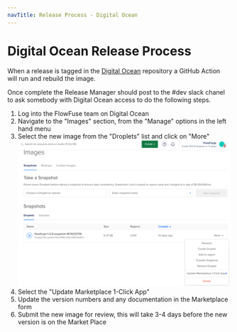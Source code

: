 ```yaml
---
navTitle: Release Process - Digital Ocean
---
```


# Digital Ocean Release Process

When a release is tagged in the [Digital Ocean](https://github.com/FlowFuse/digital-ocean) 
repository a GitHub Action will run and rebuild the image.

Once complete the Release Manager should post to the #dev slack chanel to ask somebody with
Digital Ocean access to do the following steps.

 1. Log into the FlowFuse team on Digital Ocean
 2. Navigate to the "Images" section, from the "Manage" options in the left hand menu
 3. Select the new image from the "Droplets" list and click on "More"
    ![Digital Ocean Images view](../../images/releases/do-update-market-place.png)
 4. Select the "Update Marketplace 1-Click App"
 5. Update the version numbers and any documentation in the Marketplace form
 6. Submit the new image for review, this will take 3-4 days before the new version is on 
 the Market Place